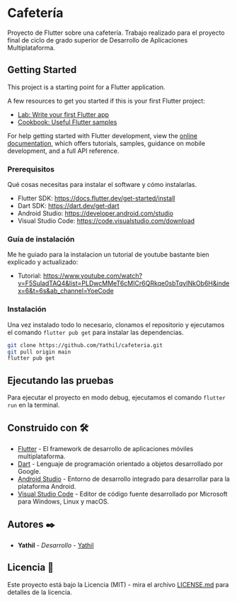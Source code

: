 # Cafetería

Proyecto de Flutter sobre una cafetería.
Trabajo realizado para el proyecto final de ciclo de grado superior de Desarrollo de Aplicaciones Multiplataforma.

## Getting Started

This project is a starting point for a Flutter application.

A few resources to get you started if this is your first Flutter project:

- [Lab: Write your first Flutter app](https://docs.flutter.dev/get-started/codelab)
- [Cookbook: Useful Flutter samples](https://docs.flutter.dev/cookbook)

For help getting started with Flutter development, view the
[online documentation](https://docs.flutter.dev/), which offers tutorials,
samples, guidance on mobile development, and a full API reference.

### Prerequisitos

Qué cosas necesitas para instalar el software y cómo instalarlas.

- Flutter SDK: https://docs.flutter.dev/get-started/install
- Dart SDK: https://dart.dev/get-dart
- Android Studio: https://developer.android.com/studio
- Visual Studio Code: https://code.visualstudio.com/download

### Guía de instalación

Me he guiado para la instalacion un tutorial de youtube bastante bien explicado y actualizado:

- Tutorial: https://www.youtube.com/watch?v=F5SuladTAQ4&list=PLDwcMMeT6cMICr6QRkqe0sbTqyINkOb6H&index=6&t=6s&ab_channel=YoeCode

### Instalación

Una vez instalado todo lo necesario, clonamos el repositorio y ejecutamos el comando `flutter pub get` para instalar las dependencias.

```sh
git clone https://github.com/Yathil/cafeteria.git
git pull origin main
flutter pub get
```

## Ejecutando las pruebas

Para ejecutar el proyecto en modo debug, ejecutamos el comando `flutter run` en la terminal.

## Construido con 🛠️

- [Flutter](https://flutter.dev/) - El framework de desarrollo de aplicaciones móviles multiplataforma.
- [Dart](https://dart.dev/) - Lenguaje de programación orientado a objetos desarrollado por Google.
- [Android Studio](https://developer.android.com/studio) - Entorno de desarrollo integrado para desarrollar para la plataforma Android.
- [Visual Studio Code](https://code.visualstudio.com/) - Editor de código fuente desarrollado por Microsoft para Windows, Linux y macOS.

## Autores ✒️

- **Yathil** - _Desarrollo_ - [Yathil](https://github.com/Yathil)

## Licencia 📄

Este proyecto está bajo la Licencia (MIT) - mira el archivo [LICENSE.md](LICENSE) para detalles de la licencia.
